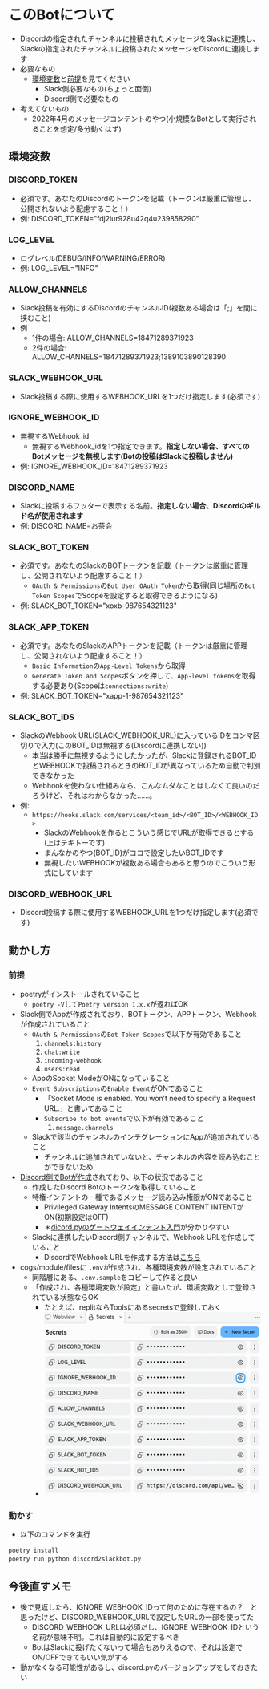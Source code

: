 # このBotについて

- Discordの指定されたチャンネルに投稿されたメッセージをSlackに連携し、Slackの指定されたチャンネルに投稿されたメッセージをDiscordに連携します
- 必要なもの
  - [環境変数](#環境変数)と[前提](#前提)を見てください
    - Slack側必要なもの(ちょっと面倒)
    - Discord側で必要なもの
- 考えてないもの
  - 2022年4月のメッセージコンテントのやつ(小規模なBotとして実行されることを想定/多分動くはず)

## 環境変数

### DISCORD_TOKEN

- 必須です。あなたのDiscordのトークンを記載（トークンは厳重に管理し、公開されないよう配慮すること！）
- 例: DISCORD_TOKEN="fdj2iur928u42q4u239858290"

### LOG_LEVEL

- ログレベル(DEBUG/INFO/WARNING/ERROR)
- 例: LOG_LEVEL="INFO"

### ALLOW_CHANNELS

- Slack投稿を有効にするDiscordのチャンネルID(複数ある場合は「;」を間に挟むこと)
- 例
  - 1件の場合: ALLOW_CHANNELS=18471289371923
  - 2件の場合: ALLOW_CHANNELS=18471289371923;1389103890128390

### SLACK_WEBHOOK_URL

- Slack投稿する際に使用するWEBHOOK_URLを1つだけ指定します(必須です)

### IGNORE_WEBHOOK_ID

- 無視するWebhook_id
  - 無視するWebhook_idを1つ指定できます。**指定しない場合、すべてのBotメッセージを無視します(Botの投稿はSlackに投稿しません)**
- 例: IGNORE_WEBHOOK_ID=18471289371923

### DISCORD_NAME

- Slackに投稿するフッターで表示する名前。**指定しない場合、Discordのギルド名が使用されます**
- 例: DISCORD_NAME=お茶会

### SLACK_BOT_TOKEN

- 必須です。あなたのSlackのBOTトークンを記載（トークンは厳重に管理し、公開されないよう配慮すること！）
  - `OAuth & Permissions`の`Bot User OAuth Token`から取得(同じ場所の`Bot Token Scopes`でScopeを設定すると取得できるようになる)
- 例: SLACK_BOT_TOKEN="xoxb-987654321123"

### SLACK_APP_TOKEN

- 必須です。あなたのSlackのAPPトークンを記載（トークンは厳重に管理し、公開されないよう配慮すること！）
  - `Basic Information`の`App-Level Tokens`から取得
  - `Generate Token and Scopes`ボタンを押して、`App-level tokens`を取得する必要あり(Scopeは`connections:write`)
- 例: SLACK_BOT_TOKEN="xapp-1-987654321123"

### SLACK_BOT_IDS

- SlackのWebhook URL(SLACK_WEBHOOK_URL)に入っているIDをコンマ区切りで入力(このBOT_IDは無視する(Discordに連携しない))
  - 本当は勝手に無視するようにしたかったが、Slackに登録されるBOT_IDとWEBHOOKで投稿されるときのBOT_IDが異なっているため自動で判別できなかった
  - Webhookを使わない仕組みなら、こんなムダなことはしなくて良いのだろうけど、それはわからなかった……。
- 例:
  - `https://hooks.slack.com/services/<team_id>/<BOT_ID>/<WEBHOOK_ID>`
    - SlackのWebhookを作るとこういう感じでURLが取得できるとする(上はテキトーです)
    - まんなかのやつ(BOT_ID)がココで設定したいBOT_IDです
    - 無視したいWEBHOOKが複数ある場合もあると思うのでこういう形式にしています

### DISCORD_WEBHOOK_URL

- Discord投稿する際に使用するWEBHOOK_URLを1つだけ指定します(必須です)

## 動かし方

### 前提

- poetryがインストールされていること
  - `poetry -V`して`Poetry version 1.x.x`が返ればOK
- Slack側でAppが作成されており、BOTトークン、APPトークン、Webhookが作成されていること
  - `OAuth & Permissions`の`Bot Token Scopes`で以下が有効であること
    1. `channels:history`
    2. `chat:write`
    3. `incoming-webhook`
    4. `users:read`
  - AppのSocket ModeがONになっていること
  - `Event Subscriptions`の`Enable Event`がONであること
    - 「Socket Mode is enabled. You won’t need to specify a Request URL.」と書いてあること
    - `Subscribe to bot events`で以下が有効であること
      1. `message.channels`
  - Slackで該当のチャンネルのインテグレーションにAppが追加されていること
    - チャンネルに追加されていないと、チャンネルの内容を読み込むことができないため
- [Discord側でBotが作成](https://discord.com/developers/applications/)されており、以下の状況であること
  - 作成したDiscord Botのトークンを取得していること
  - 特権インテントの一種であるメッセージ読み込み権限がONであること
    - Privileged Gateway IntentsのMESSAGE CONTENT INTENTがON(初期設定はOFF)
    - ＊[dicord.pyのゲートウェイインテント入門](https://discordpy.readthedocs.io/ja/latest/intents.html#privileged-intents)が分かりやすい
  - Slackに連携したいDiscord側チャンネルで、Webhook URLを作成していること
    - DiscordでWebhook URLを作成する方法は[こちら](https://support.discord.com/hc/ja/articles/228383668-%E3%82%BF%E3%82%A4%E3%83%88%E3%83%AB-Webhooks%E3%81%B8%E3%81%AE%E5%BA%8F%E7%AB%A0)
- cogs/module/filesに `.env`が作成され、各種環境変数が設定されていること
  - 同階層にある、`.env.sample`をコピーして作ると良い
  - 「作成され、各種環境変数が設定」と書いたが、環境変数として登録されている状態ならOK
    - たとえば、replitならToolsにあるsecretsで登録しておく
    - ![Alt text](image.png)

### 動かす

- 以下のコマンドを実行

```sh
poetry install
poetry run python discord2slackbot.py
```

## 今後直すメモ

- 後で見返したら、IGNORE_WEBHOOK_IDって何のために存在するの？　と思ったけど、DISCORD_WEBHOOK_URLで設定したURLの一部を使ってた
  - DISCORD_WEBHOOK_URLは必須だし、IGNORE_WEBHOOK_IDという名前が意味不明。これは自動的に設定するべき
  - BotはSlackに投げたくないって場合もありえるので、それは設定でON/OFFできてもいい気がする
- 動かなくなる可能性があるし、discord.pyのバージョンアップをしておきたい
